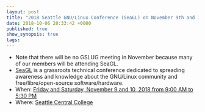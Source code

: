 ```yaml
---
layout: post
title: "2018 Seattle GNU/Linux Conference (SeaGL) on November 9th and 10th"
date: 2018-10-06 20:33:42 +0000
published: true
show_synopsis: true
tags:
---
```


* Note that there will be no GSLUG meeting in November because many of our members will be attending SeaGL.
* [SeaGL][seagl] is a grassroots technical conference dedicated to spreading awareness and knowledge about the GNU/Linux community and free/libre/open-source software/hardware. 
* When: [Friday and Saturday, November 9 and 10, 2018 from 9:00 AM to 5:30 PM][schedule]
* Where: [Seattle Central College][sccmap]

[schedule]: https://osem.seagl.org/conferences/seagl2018/schedule
[seagl]: https://seagl.org
[sccmap]: https://www.google.com/maps/place/Seattle+Central+College/@47.6159334,-122.3236919,17z/data=!3m1!4b1!4m5!3m4!1s0x54906accc351c149:0xdc1a5c338dd4395c!8m2!3d47.6159298!4d-122.3214979
